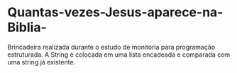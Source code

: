 # Quantas-vezes-Jesus-aparece-na-Biblia-
Brincadeira realizada durante o estudo de monitoria para programação estruturada. A String é colocada em uma lista encadeada e comparada com uma string já existente. 
